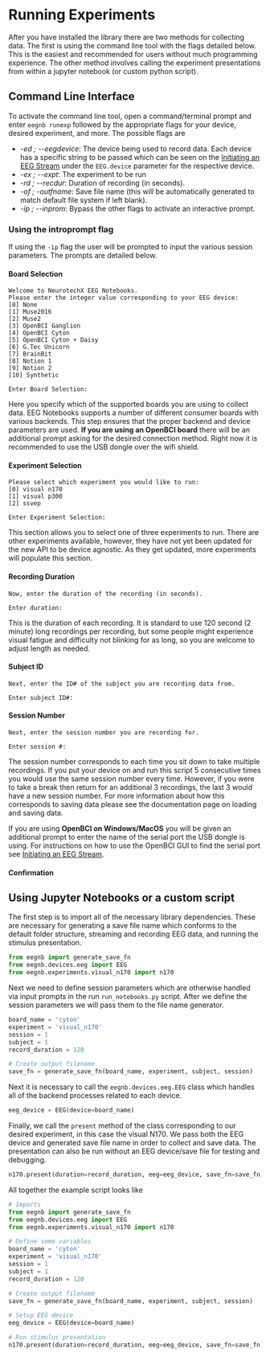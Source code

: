 # Running Experiments
After you have installed the library there are two methods for collecting data. The first is using the command line tool with the flags detailed below. This is the easiest and recommended for users without much programming experience. The other method involves calling the experiment presentations from within a jupyter notebook (or custom python script).

## Command Line Interface
To activate the command line tool, open a command/terminal prompt and enter `eegnb runexp` followed by the appropriate flags for your device, desired experiment, and more. The possible flags are
* *-ed ; --eegdevice*: The device being used to record data. Each device has a specific string to be passed which can be seen on the [Initiating an EEG Stream](https://neurotechx.github.io/eeg-notebooks/getting_started/streaming.html) under the `EEG.device` parameter for the respective device.
* *-ex ; --expt*: The experiment to be run 
* *-rd ; --recdur*: Duration of recording (in seconds).
* *-of ; -outfname*: Save file name (this will be automatically generated to match default file system if left blank).
* *-ip ; --inprom*: Bypass the other flags to activate an interactive prompt.

### Using the introprompt flag
If using the `-ip` flag the user will be prompted to input the various session parameters. The prompts are detailed below.

#### Board Selection
```
Welcome to NeurotechX EEG Notebooks. 
Please enter the integer value corresponding to your EEG device: 
[0] None 
[1] Muse2016 
[2] Muse2 
[3] OpenBCI Ganglion 
[4] OpenBCI Cyton 
[5] OpenBCI Cyton + Daisy 
[6] G.Tec Unicorn 
[7] BrainBit 
[8] Notion 1 
[9] Notion 2 
[10] Synthetic 

Enter Board Selection:
```
Here you specify which of the supported boards you are using to collect data. EEG Notebooks supports a number of different consumer boards with various backends. This step ensures that the proper backend and device parameters are used. **If you are using an OpenBCI board** there will be an additional prompt asking for the desired connection method. Right now it is recommended to use the USB dongle over the wifi shield.

#### Experiment Selection
```
Please select which experiment you would like to run: 
[0] visual n170 
[1] visual p300 
[2] ssvep 

Enter Experiment Selection:
```
This section allows you to select one of three experiments to run. There are other experiments available, however, they have not yet been updated for the new API to be device agnostic. As they get updated, more experiments will populate this section.


#### Recording Duration
```
Now, enter the duration of the recording (in seconds). 

Enter duration:
```
This is the duration of each recording. It is standard to use 120 second (2 minute) long recordings per recording, but some people might experience visual fatigue and difficulty not blinking for as long, so you are welcome to adjust length as needed.

#### Subject ID
```
Next, enter the ID# of the subject you are recording data from. 

Enter subject ID#:
```

#### Session Number
```
Next, enter the session number you are recording for. 

Enter session #:
```
The session number corresponds to each time you sit down to take multiple recordings. If you put your device on and run this script 5 consecutive times you would use the same session number every time. However, if you were to take a break then return for an additional 3 recordings, the last 3 would have a new session number. For more information about how this corresponds to saving data please see the documentation page on loading and saving data. 

If you are using **OpenBCI on Windows/MacOS** you will be given an additional prompt to enter the name of the serial port the USB dongle is using. For instructions on how to use the OpenBCI GUI to find the serial port see [Initiating an EEG Stream](https://neurotechx.github.io/eeg-notebooks/getting_started/streaming.html).


#### Confirmation

## Using Jupyter Notebooks or a custom script
The first step is to import all of the necessary library dependencies. These are necessary for generating a save file name which conforms to the default folder structure, streaming and recording EEG data, and running the stimulus presentation.

```python
from eegnb import generate_save_fn
from eegnb.devices.eeg import EEG
from eegnb.experiments.visual_n170 import n170
```

Next we need to define session parameters which are otherwise handled via input prompts in the run `run_notebooks.py` script. After we define the session parameters we will pass them to the file name generator.

```python
board_name = 'cyton'
experiment = 'visual_n170'
session = 1
subject = 1
record_duration = 120

# Create output filename
save_fn = generate_save_fn(board_name, experiment, subject, session)
```

Next it is necessary to call the `eegnb.devices.eeg.EEG` class which handles all of the backend processes related to each device.

```python
eeg_device = EEG(device=board_name)
```

Finally, we call the `present` method of the class corresponding to our desired experiment, in this case the visual N170. We pass both the EEG device and generated save file name in order to collect and save data. The presentation can also be run without an EEG device/save file for testing and debugging.

```python
n170.present(duration=record_duration, eeg=eeg_device, save_fn=save_fn)
```

All together the example script looks like
```python
# Imports
from eegnb import generate_save_fn
from eegnb.devices.eeg import EEG
from eegnb.experiments.visual_n170 import n170

# Define some variables
board_name = 'cyton'
experiment = 'visual_n170'
session = 1
subject = 1
record_duration = 120

# Create output filename
save_fn = generate_save_fn(board_name, experiment, subject, session)

# Setup EEG device
eeg_device = EEG(device=board_name)

# Run stimulus presentation
n170.present(duration=record_duration, eeg=eeg_device, save_fn=save_fn)
```